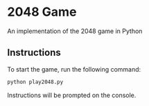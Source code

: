 # 2048 Game
An implementation of the 2048 game in Python

## Instructions
To start the game, run the following command:
```python
python play2048.py
``` 
Instructions will be prompted on the console.